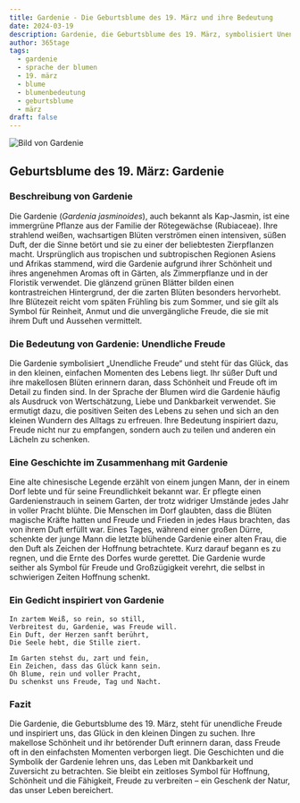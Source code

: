 ```yaml
---
title: Gardenie - Die Geburtsblume des 19. März und ihre Bedeutung
date: 2024-03-19
description: Gardenie, die Geburtsblume des 19. März, symbolisiert Unendliche Freude. Erfahre mehr über ihre Geschichte, Bedeutung und Symbolik in der Sprache der Blumen.
author: 365tage
tags:
  - gardenie
  - sprache der blumen
  - 19. märz
  - blume
  - blumenbedeutung
  - geburtsblume
  - märz
draft: false
---
```


![Bild von Gardenie](https://cdn.pixabay.com/photo/2021/07/09/20/23/gardenia-jasminoides-6399959_1280.jpg#center)


## Geburtsblume des 19. März: Gardenie

### Beschreibung von Gardenie

Die Gardenie (_Gardenia jasminoides_), auch bekannt als Kap-Jasmin, ist eine immergrüne Pflanze aus der Familie der Rötegewächse (Rubiaceae). Ihre strahlend weißen, wachsartigen Blüten verströmen einen intensiven, süßen Duft, der die Sinne betört und sie zu einer der beliebtesten Zierpflanzen macht. Ursprünglich aus tropischen und subtropischen Regionen Asiens und Afrikas stammend, wird die Gardenie aufgrund ihrer Schönheit und ihres angenehmen Aromas oft in Gärten, als Zimmerpflanze und in der Floristik verwendet. Die glänzend grünen Blätter bilden einen kontrastreichen Hintergrund, der die zarten Blüten besonders hervorhebt. Ihre Blütezeit reicht vom späten Frühling bis zum Sommer, und sie gilt als Symbol für Reinheit, Anmut und die unvergängliche Freude, die sie mit ihrem Duft und Aussehen vermittelt.

### Die Bedeutung von Gardenie: Unendliche Freude

Die Gardenie symbolisiert „Unendliche Freude“ und steht für das Glück, das in den kleinen, einfachen Momenten des Lebens liegt. Ihr süßer Duft und ihre makellosen Blüten erinnern daran, dass Schönheit und Freude oft im Detail zu finden sind. In der Sprache der Blumen wird die Gardenie häufig als Ausdruck von Wertschätzung, Liebe und Dankbarkeit verwendet. Sie ermutigt dazu, die positiven Seiten des Lebens zu sehen und sich an den kleinen Wundern des Alltags zu erfreuen. Ihre Bedeutung inspiriert dazu, Freude nicht nur zu empfangen, sondern auch zu teilen und anderen ein Lächeln zu schenken.

### Eine Geschichte im Zusammenhang mit Gardenie

Eine alte chinesische Legende erzählt von einem jungen Mann, der in einem Dorf lebte und für seine Freundlichkeit bekannt war. Er pflegte einen Gardenienstrauch in seinem Garten, der trotz widriger Umstände jedes Jahr in voller Pracht blühte. Die Menschen im Dorf glaubten, dass die Blüten magische Kräfte hatten und Freude und Frieden in jedes Haus brachten, das von ihrem Duft erfüllt war. Eines Tages, während einer großen Dürre, schenkte der junge Mann die letzte blühende Gardenie einer alten Frau, die den Duft als Zeichen der Hoffnung betrachtete. Kurz darauf begann es zu regnen, und die Ernte des Dorfes wurde gerettet. Die Gardenie wurde seither als Symbol für Freude und Großzügigkeit verehrt, die selbst in schwierigen Zeiten Hoffnung schenkt.

### Ein Gedicht inspiriert von Gardenie

```
In zartem Weiß, so rein, so still,  
Verbreitest du, Gardenie, was Freude will.  
Ein Duft, der Herzen sanft berührt,  
Die Seele hebt, die Stille ziert.  

Im Garten stehst du, zart und fein,  
Ein Zeichen, dass das Glück kann sein.  
Oh Blume, rein und voller Pracht,  
Du schenkst uns Freude, Tag und Nacht.  
```

### Fazit

Die Gardenie, die Geburtsblume des 19. März, steht für unendliche Freude und inspiriert uns, das Glück in den kleinen Dingen zu suchen. Ihre makellose Schönheit und ihr betörender Duft erinnern daran, dass Freude oft in den einfachsten Momenten verborgen liegt. Die Geschichten und die Symbolik der Gardenie lehren uns, das Leben mit Dankbarkeit und Zuversicht zu betrachten. Sie bleibt ein zeitloses Symbol für Hoffnung, Schönheit und die Fähigkeit, Freude zu verbreiten – ein Geschenk der Natur, das unser Leben bereichert.